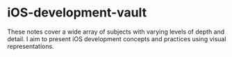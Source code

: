 # iOS-development-vault
These notes cover a wide array of subjects with varying levels of depth and detail. I aim to present iOS development concepts and practices using visual representations.

